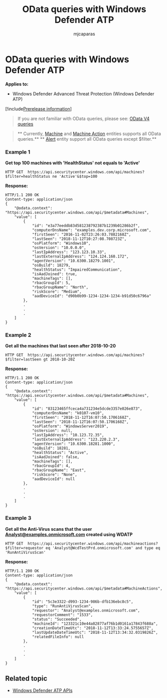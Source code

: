 ﻿---
title: OData queries with Windows Defender ATP
description: OData queries with Windows Defender ATP
keywords: apis, supported apis, odata, query
search.product: eADQiWindows 10XVcnh
ms.prod: w10
ms.mktglfcycl: deploy
ms.sitesec: library
ms.pagetype: security
ms.author: macapara
author: mjcaparas
ms.localizationpriority: medium
ms.date: 09/24/2018
---

# OData queries with Windows Defender ATP
**Applies to:**
- Windows Defender Advanced Threat Protection (Windows Defender ATP)

[!include[Prerelease information](prerelease.md)]

> If you are not familiar with OData queries, please see: [OData V4 queries](https://www.odata.org/documentation/)

> ** Currently, [Machine](machine-windows-defender-advanced-threat-protection-new.md) and [Machine Action](machineaction-windows-defender-advanced-threat-protection-new.md) entities supports all OData queries.**
> ** [Alert](alerts-windows-defender-advanced-threat-protection-new.md) entity support all OData queries except $filter.**

### Example 1

**Get top 100 machines with 'HealthStatus' not equals to 'Active'**

```
HTTP GET  https://api.securitycenter.windows.com/api/machines?$filter=healthStatus ne 'Active'&$top=100
```

**Response:**

```
HTTP/1.1 200 OK
Content-type: application/json
{
    "@odata.context": "https://api.securitycenter.windows.com/api/$metadata#Machines",
    "value": [
        {
            "id": "e3a77eeddb83d581238792387b1239b01286b2f",
            "computerDnsName": "examples.dev.corp.microsoft.com",
            "firstSeen": "2016-11-02T23:26:03.7882168Z",
            "lastSeen": "2018-11-12T10:27:08.708723Z",
            "osPlatform": "Windows10",
            "osVersion": "10.0.0.0",
            "lastIpAddress": "123.123.10.33",
            "lastExternalIpAddress": "124.124.160.172",
            "agentVersion": "10.6300.18279.1001",
            "osBuild": 18279,
            "healthStatus": "ImpairedCommunication",
            "isAadJoined": true,
            "machineTags": [],
            "rbacGroupId": 5,
            "rbacGroupName": "North",
            "riskScore": "Medium",
            "aadDeviceId": "d90b0b99-1234-1234-1234-b91d50c6796a"
        },
		.
		.
		.
    ]
}
```

### Example 2

**Get all the machines that last seen after 2018-10-20**

```
HTTP GET  https://api.securitycenter.windows.com/api/machines?$filter=lastSeen gt 2018-10-20Z
```

**Response:**

```
HTTP/1.1 200 OK
Content-type: application/json
{
    "@odata.context": "https://api.securitycenter.windows.com/api/$metadata#Machines",
    "value": [
        {
            "id": "83123465ffceca4a731234e5dcde3357e026e873",
            "computerDnsName": "k0107-vm10",
            "firstSeen": "2018-11-12T16:07:50.1706168Z",
            "lastSeen": "2018-11-12T16:07:50.1706168Z",
            "osPlatform": "WindowsServer2019",
            "osVersion": null,
            "lastIpAddress": "10.123.72.35",
            "lastExternalIpAddress": "123.220.2.3",
            "agentVersion": "10.6300.18281.1000",
            "osBuild": 18281,
            "healthStatus": "Active",
            "isAadJoined": false,
            "machineTags": [],
            "rbacGroupId": 4,
            "rbacGroupName": "East",
            "riskScore": "None",
            "aadDeviceId": null
        },
		.
		.
		.
    ]
}
```

### Example 3

**Get all the Anti-Virus scans that the user Analyst@examples.onmicrosoft.com created using WDATP**

```
HTTP GET  https://api.securitycenter.windows.com/api/machineactions?$filter=requestor eq 'Analyst@WcdTestPrd.onmicrosoft.com' and type eq 'RunAntiVirusScan'
```

**Response:**

```
HTTP/1.1 200 OK
Content-type: application/json
{
    "@odata.context": "https://api.securitycenter.windows.com/api/$metadata#MachineActions",
    "value": [
        {
            "id": "5c3e3322-d993-1234-986b-dfb136ebc8c5",
            "type": "RunAntiVirusScan",
            "requestor": "Analyst@examples.onmicrosoft.com",
            "requestorComment": "1533",
            "status": "Succeeded",
            "machineId": "123321c10e44a82877af76b1d0161a17843f688a",
            "creationDateTimeUtc": "2018-11-12T13:33:24.5755657Z",
            "lastUpdateDateTimeUtc": "2018-11-12T13:34:32.0319826Z",
            "relatedFileInfo": null
        },
		.
		.
		.
    ]
}
```

## Related topic
- [Windows Defender ATP APIs](apis-intro.md)
